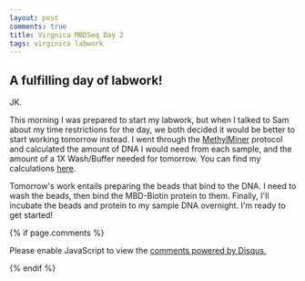 ```yaml
---
layout: post
comments: true
title: Virgnica MBDSeq Day 2
tags: virginica labwork
---
```


## A fulfilling day of labwork!

JK.

This morning I was prepared to start my labwork, but when I talked to Sam about my time restrictions for the day, we both decided it would be better to start working tomorrow instead. I went through the [MethylMiner](https://github.com/RobertsLab/resources/blob/master/protocols/Commercial_Protocols/Invitrogen_MethylMiner_Manual.pdf) protocol and calculated the amount of DNA I would need from each sample, and the amount of a 1X Wash/Buffer needed for tomorrow. You can find my calculations [here](https://github.com/RobertsLab/project-oyster-oa/blob/master/analyses/Virginica_MBDSeq_20180123/2018-01-23-MBDSeq-Labwork/2018-01-23-Virginica-MBDSeq-Labwork-Calculations.xlsx).

Tomorrow's work entails preparing the beads that bind to the DNA. I need to wash the beads, then bind the MBD-Biotin protein to them. Finally, I'll incubate the beads and protein to my sample DNA overnight. I'm ready to get started!

{% if page.comments %}

<div id="disqus_thread"></div>
<script>

/**
*  RECOMMENDED CONFIGURATION VARIABLES: EDIT AND UNCOMMENT THE SECTION BELOW TO INSERT DYNAMIC VALUES FROM YOUR PLATFORM OR CMS.
*  LEARN WHY DEFINING THESE VARIABLES IS IMPORTANT: https://disqus.com/admin/universalcode/#configuration-variables*/
/*
var disqus_config = function () {
this.page.url = PAGE_URL;  // Replace PAGE_URL with your page's canonical URL variable
this.page.identifier = PAGE_IDENTIFIER; // Replace PAGE_IDENTIFIER with your page's unique identifier variable
};
*/
(function() { // DON'T EDIT BELOW THIS LINE
var d = document, s = d.createElement('script');
s.src = 'https://the-responsible-grad-student.disqus.com/embed.js';
s.setAttribute('data-timestamp', +new Date());
(d.head || d.body).appendChild(s);
})();
</script>
<noscript>Please enable JavaScript to view the <a href="https://disqus.com/?ref_noscript">comments powered by Disqus.</a></noscript>

{% endif %}

<script id="dsq-count-scr" src="//the-responsible-grad-student.disqus.com/count.js" async></script>
